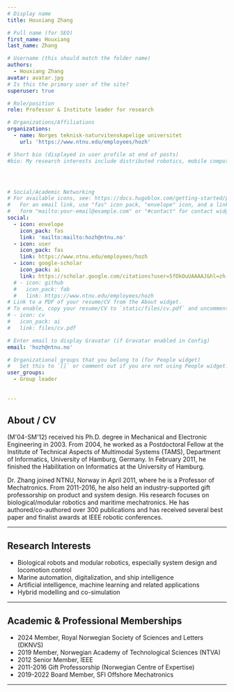 ```yaml
---
# Display name
title: Houxiang Zhang

# Full name (for SEO)
first_name: Houxiang 
last_name: Zhang

# Username (this should match the folder name)
authors:
  - Houxiang Zhang
avatar: avatar.jpg
# Is this the primary user of the site?
superuser: true

# Role/position
role: Professor & Institute leader for research

# Organizations/Affiliations
organizations:
  - name: Norges teknisk-naturvitenskapelige universitet
    url: 'https://www.ntnu.edu/employees/hozh'

# Short bio (displayed in user profile at end of posts)
#bio: My research interests include distributed robotics, mobile computing and programmable matter.




# Social/Academic Networking
# For available icons, see: https://docs.hugoblox.com/getting-started/page-builder/#icons
#   For an email link, use "fas" icon pack, "envelope" icon, and a link in the
#   form "mailto:your-email@example.com" or "#contact" for contact widget.
social:
  - icon: envelope
    icon_pack: fas
    link: 'mailto:mailto:hozh@ntnu.no'
  - icon: user
    icon_pack: fas
    link: https://www.ntnu.edu/employees/hozh
  - icon: google-scholar
    icon_pack: ai
    link: https://scholar.google.com/citations?user=5fOkOuUAAAAJ&hl=zh-CN
  # - icon: github
  #   icon_pack: fab
  #   link: https://www.ntnu.edu/employees/hozh
# Link to a PDF of your resume/CV from the About widget.
# To enable, copy your resume/CV to `static/files/cv.pdf` and uncomment the lines below.
# - icon: cv
#   icon_pack: ai
#   link: files/cv.pdf

# Enter email to display Gravatar (if Gravatar enabled in Config)
email: 'hozh@ntnu.no'

# Organizational groups that you belong to (for People widget)
#   Set this to `[]` or comment out if you are not using People widget.
user_groups:
  - Group leader
 
 
---
```

## About / CV

(M'04-SM'12) received his Ph.D. degree in Mechanical and Electronic Engineering in 2003. From 2004, he worked as a Postdoctoral Fellow at the Institute of Technical Aspects of Multimodal Systems (TAMS), Department of Informatics, University of Hamburg, Germany. In February 2011, he finished the Habilitation on Informatics at the University of Hamburg.

Dr. Zhang joined NTNU, Norway in April 2011, where he is a Professor of Mechatronics. From 2011-2016, he also held an industry-supported gift professorship on product and system design. His research focuses on biological/modular robotics and maritime mechatronics. He has authored/co-authored over 300 publications and has received several best paper and finalist awards at IEEE robotic conferences.

---

## Research Interests

- Biological robots and modular robotics, especially system design and locomotion control  
- Marine automation, digitalization, and ship intelligence  
- Artificial intelligence, machine learning and related applications  
- Hybrid modelling and co-simulation

---

## Academic & Professional Memberships

- 2024 Member, Royal Norwegian Society of Sciences and Letters (DKNVS)  
- 2019 Member, Norwegian Academy of Technological Sciences (NTVA)  
- 2012 Senior Member, IEEE  
- 2011-2016 Gift Professorship (Norwegian Centre of Expertise)  
- 2019-2022 Board Member, SFI Offshore Mechatronics  

---
